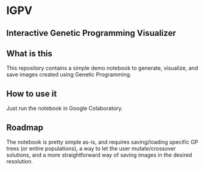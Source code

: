 # IGPV
## Interactive Genetic Programming Visualizer

## What is this
This repository contains a simple demo notebook to generate, visualize, and save images created using Genetic Programming.

## How to use it
Just run the notebook in Google Colaboratory.

## Roadmap
The notebook is pretty simple as-is, and requires saving/loading specific GP trees (or entire populations), a way to let the user mutate/crossover solutions, and a more straightforward way of saving images in the desired resolution.
